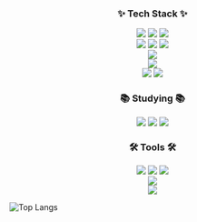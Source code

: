 <h3 align="center">✨ Tech Stack ✨</h3>
<div align="center">
  <img src="https://img.shields.io/badge/Vue.js-4FC08D?style=for-the-badge&logo=vue.js&logoColor=white">
  <img src="https://img.shields.io/badge/Nuxt.js-00DC82?style=for-the-badge&logo=nuxt&logoColor=white"/>
  <img src="https://img.shields.io/badge/Flutter-378BBA?style=for-the-badge&logo=flutter&logoColor=white"> <br />
  <img src="https://img.shields.io/badge/Javascript-F7DF1E?style=for-the-badge&logo=javascript&logoColor=black">
  <img src="https://img.shields.io/badge/Typescript-3178C6?style=for-the-badge&logo=typescript&logoColor=white"/>
  <img src="https://img.shields.io/badge/Dart-0175C2?style=for-the-badge&logo=dart&logoColor=white"> <br />
  <img src="https://img.shields.io/badge/Storybook-FF4785?style=for-the-badge&logo=storybook&logoColor=white"/> <br />
  <img src="https://img.shields.io/badge/HTML5-E34F26?style=for-the-badge&logo=html5&logoColor=white"> <br />
  <img src="https://img.shields.io/badge/CSS-663399?style=for-the-badge&logo=css3&logoColor=white"> 
  <img src="https://img.shields.io/badge/Tailwindcss-1daabb.svg?style=for-the-badge&logo=tailwind-css&logoColor=white" />
</div>

<h3 align="center">📚 Studying 📚</h3>
<div align="center">
  <img src="https://img.shields.io/badge/react-20232a.svg?style=for-the-badge&logo=react&logoColor=61DAFB" />
  <img src="https://img.shields.io/badge/unity-FFFFFF?style=for-the-badge&logo=unity&logoColor=black"/>
  <img src="https://img.shields.io/badge/.net-000000?style=for-the-badge&logo=dotnet&logoColor=white"/>
</div>

<h3 align="center">🛠 Tools 🛠</h3>
<div align="center">
  <img src="https://img.shields.io/badge/git-F05033.svg?style=for-the-badge&logo=git&logoColor=white" />
  <img src="https://img.shields.io/badge/github-181717.svg?style=for-the-badge&logo=github&logoColor=white" />
  <img src="https://img.shields.io/badge/Notion-F3F3F3.svg?style=for-the-badge&logo=notion&logoColor=black" />
</div>

<div align="center">
  <img src="https://img.shields.io/badge/figma-F24E1E.svg?style=for-the-badge&logo=figma&logoColor=white" />
</div>

<div align="center">
  <img src="https://img.shields.io/badge/VSCode-2C2C32.svg?style=for-the-badge&logo=visual-studio-code&logoColor=22ABF3" />
</div>

<div align="center">
</div>

![Top Langs](https://github-readme-stats.vercel.app/api/top-langs/?username=Kim-S-Min&anuraghazra&layout=compact)

<!--
**Kim-S-Min/Kim-S-Min** is a ✨ _special_ ✨ repository because its `README.md` (this file) appears on your GitHub profile.

Here are some ideas to get you started:

- 🔭 I’m currently working on ...
- 🌱 I’m currently learning ...
- 👯 I’m looking to collaborate on ...
- 🤔 I’m looking for help with ...
- 💬 Ask me about ...
- 📫 How to reach me: ...
- 😄 Pronouns: ...
- ⚡ Fun fact: ...
-->

